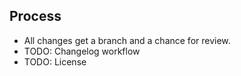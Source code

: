 ## Process

- All changes get a branch and a chance for review.
- TODO: Changelog workflow
- TODO: License
